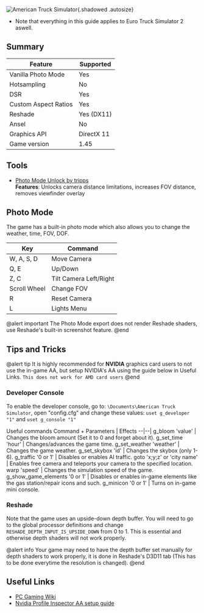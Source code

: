 ![American Truck Simulator](Images\americantruck.png "Shot by tripps"){.shadowed .autosize}

* Note that everything in this guide applies to Euro Truck Simulator 2 aswell.

## Summary

Feature | Supported
--|--
Vanilla Photo Mode | Yes
Hotsampling | No
DSR | Yes
Custom Aspect Ratios | Yes
Reshade | Yes (DX11)
Ansel | No
Graphics API | DirectX 11
Game version | 1.45
 
## Tools

* [Photo Mode Unlock by tripps](https://mega.nz/file/wNU0CbCb#UyrcytyubnV69z4FNCM93R8mVwKZXtl4OC-vmfVxJmQ)  
**Features**: Unlocks camera distance limitations, increases FOV distance, removes viewfinder overlay

## Photo Mode

The game has a built-in photo mode which also allows you to change the weather, time, FOV, DOF.

Key | Command
--|--|
W, A, S, D | Move Camera
Q, E | Up/Down
Z, C | Tilt Camera Left/Right 
Scroll Wheel | Change FOV
R | Reset Camera 
L | Lights Menu

@alert important
The Photo Mode export does not render Reshade shaders, use Reshade's built-in screenshot feature.
@end

## Tips and Tricks

@alert tip
It is highly recommended for **NVIDIA** graphics card users to not use the in-game AA, but setup NVIDIA's AA using the guide below in Useful Links. `This does not work for AMD card users`
@end

### Developer Console

To enable the developer console, go to: `\Documents\American Truck Simulator`, open "config.cfg" and change these values: `uset g_developer "1"` and `uset g_console "1"`

Useful commands
Command + Parameters | Effects
--|--|
g_bloom 'value' | Changes the bloom amount (Set it to 0 and forget about it).
g_set_time 'hour' | Changes/advances the game time.
g_set_weather 'weather' | Changes the game weather.
g_set_skybox 'id' | Changes the skybox (only 1-6).
g_traffic '0 or 1' | Disables or enables AI traffic.
goto 'x;y;z' or 'city name' | Enables free camera and teleports your camera to the specified location.
warp 'speed' | Changes the simulation speed of the game.
g_show_game_elements '0 or 1' | Disables or enables in-game elements like the gas station/repair icons and such.
g_minicon '0 or 1' | Turns on in-game mini console.


### Reshade

Note that the game uses an upside-down depth buffer. You will need to go to the global processor definitions and change `RESHADE_DEPTH_INPUT_IS_UPSIDE_DOWN` from 0 to 1. This is essential and otherwise depth shaders will not work properly.

@alert info
Your game may need to have the depth buffer set manually for depth shaders to work properly, it is done in Reshade's D3D11 tab (This has to be done everytime the resolution is changed).
@end

## Useful Links

* [PC Gaming Wiki](https://www.pcgamingwiki.com/wiki/American_Truck_Simulator)
* [Nvidia Profile Inspector AA setup guide](https://roextended.ro/forum/viewtopic.php?t=1000)